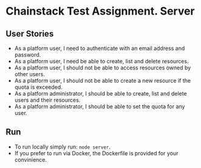 # Chainstack Test Assignment. Server #

## User Stories ##

* As a platform user, I need to authenticate with an email address and password.
* As a platform user, I need be able to create, list and delete resources.
* As a platform user, I should not be able to access resources owned by other users.
* As a platform user, I should not be able to create a new resource if the quota is exceeded.
* As a platform administrator, I should be able to create, list and delete users and their resources.
* As a platform administrator, I should be able to set the quota for any user.

## Run ##

* To run locally simply run: `node server`.
* If you prefer to run via Docker, the Dockerfile is provided for your convinience.



